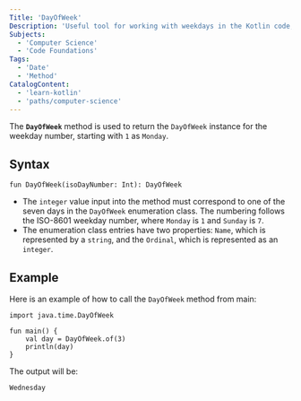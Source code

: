 ```yaml
---
Title: 'DayOfWeek'
Description: 'Useful tool for working with weekdays in the Kotlin code, making it easier to perform various operations and checks related to days of the week.'
Subjects:
  - 'Computer Science'
  - 'Code Foundations'
Tags:
  - 'Date'
  - 'Method'
CatalogContent:
  - 'learn-kotlin'
  - 'paths/computer-science'
---
```


The **`DayOfWeek`** method is used to return the `DayOfWeek` instance for the weekday number, starting with `1` as `Monday`.

## Syntax

```pseudo
fun DayOfWeek(isoDayNumber: Int): DayOfWeek
```

- The `integer` value input into the method must correspond to one of the seven days in the `DayOfWeek` enumeration class. The numbering follows the ISO-8601 weekday number, where `Monday` is `1` and `Sunday` is `7`.
- The enumeration class entries have two properties: `Name`, which is represented by a `string`, and the `Ordinal`, which is represented as an `integer`.

## Example

Here is an example of how to call the `DayOfWeek` method from main:

```kolin
import java.time.DayOfWeek

fun main() {
    val day = DayOfWeek.of(3)
    println(day)
}
```

The output will be:

```shell
Wednesday
```
